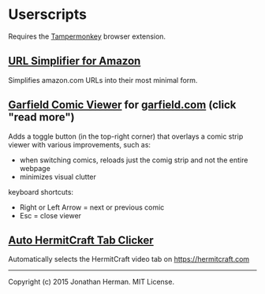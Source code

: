 # Userscripts

Requires the [Tampermonkey](http://tampermonkey.net) browser extension.

## **[URL Simplifier for Amazon](https://raw.githubusercontent.com/jonthesquirrel/userscripts/master/URLSimplifierForAmazon.user.js)**

Simplifies amazon.com URLs into their most minimal form.

## **[Garfield Comic Viewer](https://raw.githubusercontent.com/jonthesquirrel/userscripts/master/GarfieldComicViewer.user.js)** for [garfield.com](http://garfield.com) (click "read more")

Adds a toggle button (in the top-right corner) that overlays a comic strip viewer with various improvements, such as:

- when switching comics, reloads just the comig strip and not the entire webpage
- minimizes visual clutter

keyboard shortcuts:

- Right or Left Arrow = next or previous comic
- Esc = close viewer

## **[Auto HermitCraft Tab Clicker](https://raw.githubusercontent.com/jonthesquirrel/userscripts/master/AutoHermitCraftTabClicker.user.js)**

Automatically selects the HermitCraft video tab on https://hermitcraft.com
___

Copyright (c) 2015 Jonathan Herman. MIT License.
